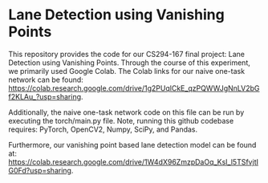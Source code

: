 # Lane Detection using Vanishing Points

This repository provides the code for our CS294-167 final project: Lane Detection using Vanishing Points. Through the course of this experiment, we primarily used Google Colab. The Colab links for our naive one-task network can be found: https://colab.research.google.com/drive/1g2PUqlCkE_qzPQWWJgNnLV2bGf2KLAu_?usp=sharing. 

Additionally, the naive one-task network code on this file can be run by executing the torch/main.py file. Note, running this github codebase requires: PyTorch, OpenCV2, Numpy, SciPy, and Pandas.

Furthermore, our vanishing point based lane detection model can be found at: https://colab.research.google.com/drive/1W4dX96ZmzpDaOq_KsI_l5TSfvjtIG0Fd?usp=sharing. 
